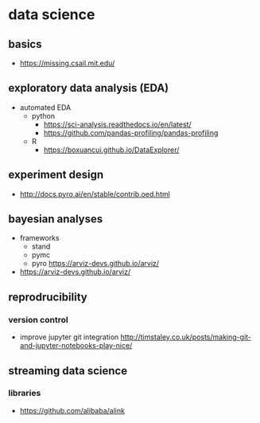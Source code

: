 # data science

## basics

- https://missing.csail.mit.edu/

## exploratory data analysis (EDA)

- automated EDA
  - python
    - https://sci-analysis.readthedocs.io/en/latest/
    - https://github.com/pandas-profiling/pandas-profiling
  - R
    - https://boxuancui.github.io/DataExplorer/

## experiment design

- http://docs.pyro.ai/en/stable/contrib.oed.html

## bayesian analyses

- frameworks
  - stand
  - pymc
  - pyro https://arviz-devs.github.io/arviz/
- https://arviz-devs.github.io/arviz/

## reprodrucibility
### version control
- improve jupyter git integration http://timstaley.co.uk/posts/making-git-and-jupyter-notebooks-play-nice/

## streaming data science
### libraries
- https://github.com/alibaba/alink

